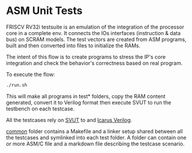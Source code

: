 # ASM Unit Tests

FRISCV RV32i testsuite is an emulation of the integration of the processor core
in a complete env. It connects the IOs interfaces (instruction & data bus) on
SCRAM models. The test vectors are created from ASM programs, built and then
converted into files to initialize the RAMs.

The intent of this flow is to create programs to stress the IP's core
integration and check the behavior's correctness based on real program.

To execute the flow:

```bash
./run.sh
```

This will make all programs in test\* folders, copy the RAM content generated,
convert it to Verilog format then execute SVUT to run the testbench on each
testcase.

All the testcases rely on [SVUT](https://github.com/dpretet/svut) to and
[Icarus Verilog](http://iverilog.icarus.com).

[common](./common) folder contains a Makefile and a linker setup shared between
all the testcases and symlinked into each test folder. A folder can contain
one or more ASM/C file and a markdown file describing the testcase scenario.
